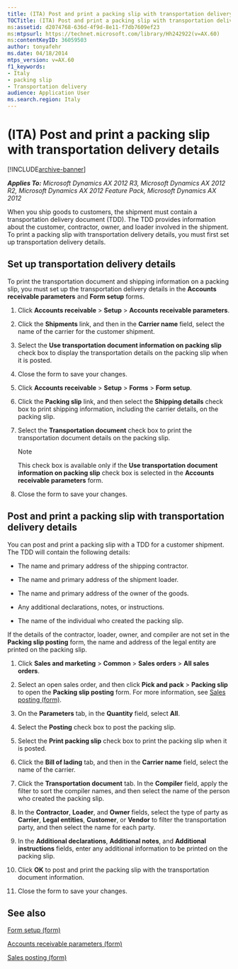 ```yaml
---
title: (ITA) Post and print a packing slip with transportation delivery details
TOCTitle: (ITA) Post and print a packing slip with transportation delivery details
ms:assetid: d2074768-636d-4f9d-8e11-f7db7609ef23
ms:mtpsurl: https://technet.microsoft.com/library/Hh242922(v=AX.60)
ms:contentKeyID: 36059503
author: tonyafehr
ms.date: 04/18/2014
mtps_version: v=AX.60
f1_keywords:
- Italy
- packing slip
- Transportation delivery
audience: Application User
ms.search.region: Italy
---
```


# (ITA) Post and print a packing slip with transportation delivery details 


[!INCLUDE[archive-banner](includes/archive-banner.md)]


_**Applies To:** Microsoft Dynamics AX 2012 R3, Microsoft Dynamics AX 2012 R2, Microsoft Dynamics AX 2012 Feature Pack, Microsoft Dynamics AX 2012_

When you ship goods to customers, the shipment must contain a transportation delivery document (TDD). The TDD provides information about the customer, contractor, owner, and loader involved in the shipment. To print a packing slip with transportation delivery details, you must first set up transportation delivery details.

## Set up transportation delivery details

To print the transportation document and shipping information on a packing slip, you must set up the transportation delivery details in the **Accounts receivable parameters** and **Form setup** forms.

1.  Click **Accounts receivable** \> **Setup** \> **Accounts receivable parameters**.

2.  Click the **Shipments** link, and then in the **Carrier name** field, select the name of the carrier for the customer shipment.

3.  Select the **Use transportation document information on packing slip** check box to display the transportation details on the packing slip when it is posted.

4.  Close the form to save your changes.

5.  Click **Accounts receivable** \> **Setup** \> **Forms** \> **Form setup**.

6.  Click the **Packing slip** link, and then select the **Shipping details** check box to print shipping information, including the carrier details, on the packing slip.

7.  Select the **Transportation document** check box to print the transportation document details on the packing slip.
    

    > [!NOTE]
    > <P>This check box is available only if the <STRONG>Use transportation document information on packing slip</STRONG> check box is selected in the <STRONG>Accounts receivable parameters</STRONG> form.</P>



8.  Close the form to save your changes.

## Post and print a packing slip with transportation delivery details

You can post and print a packing slip with a TDD for a customer shipment. The TDD will contain the following details:

  - The name and primary address of the shipping contractor.

  - The name and primary address of the shipment loader.

  - The name and primary address of the owner of the goods.

  - Any additional declarations, notes, or instructions.

  - The name of the individual who created the packing slip.

If the details of the contractor, loader, owner, and compiler are not set in the **Packing slip posting** form, the name and address of the legal entity are printed on the packing slip.

1.  Click **Sales and marketing** \> **Common** \> **Sales orders** \> **All sales orders**.

2.  Select an open sales order, and then click **Pick and pack** \> **Packing slip** to open the **Packing slip posting** form. For more information, see [Sales posting (form)](https://technet.microsoft.com/library/aa550287\(v=ax.60\)).

3.  On the **Parameters** tab, in the **Quantity** field, select **All**.

4.  Select the **Posting** check box to post the packing slip.

5.  Select the **Print packing slip** check box to print the packing slip when it is posted.

6.  Click the **Bill of lading** tab, and then in the **Carrier name** field, select the name of the carrier.

7.  Click the **Transportation document** tab. In the **Compiler** field, apply the filter to sort the compiler names, and then select the name of the person who created the packing slip.

8.  In the **Contractor**, **Loader**, and **Owner** fields, select the type of party as **Carrier**, **Legal entities**, **Customer**, or **Vendor** to filter the transportation party, and then select the name for each party.

9.  In the **Additional declarations**, **Additional notes**, and **Additional instructions** fields, enter any additional information to be printed on the packing slip.

10. Click **OK** to post and print the packing slip with the transportation document information.

11. Close the form to save your changes.

## See also

[Form setup (form)](https://technet.microsoft.com/library/aa589956\(v=ax.60\))

[Accounts receivable parameters (form)](https://technet.microsoft.com/library/aa576993\(v=ax.60\))

[Sales posting (form)](https://technet.microsoft.com/library/aa550287\(v=ax.60\))

  


